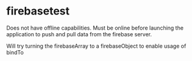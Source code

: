 # firebasetest

Does not have offline capabilities. Must be online before launching the application to push and pull data from the firebase server.

Will try turning the firebaseArray to a firebaseObject to enable usage of bindTo
